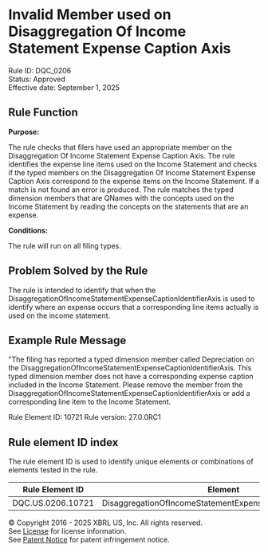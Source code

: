 # Invalid Member used on Disaggregation Of Income Statement Expense Caption Axis
Rule ID: DQC_0206  
Status: Approved  
Effective date: September 1, 2025

## Rule Function

**Purpose:** 

The rule checks that filers have used an appropriate member on the Disaggregation Of Income Statement Expense Caption Axis.  The rule identifies the expense line items used on the Income Statement and checks if the typed members on the Disaggregation Of Income Statement Expense Caption Axis correspond to the expense items on the Income Statement.  If a match is not found an error is produced. The rule matches the typed dimension members that are QNames with the concepts used on the Income Statement by reading the concepts on the statements that are an expense. 

**Conditions:**

The rule will run on all filing types. 

## Problem Solved by the Rule

The rule is intended to identify that when the DisaggregationOfIncomeStatementExpenseCaptionIdentifierAxis is used to identify where an expense occurs that a corresponding line items actually is used on the income statement. 

## Example Rule Message

"The filing has reported a typed dimension member called Depreciation on the DisaggregationOfIncomeStatementExpenseCaptionIdentifierAxis. This typed dimension member does not have a corresponding expense caption included in the Income Statement. Please remove the member from the DisaggregationOfIncomeStatementExpenseCaptionIdentifierAxis or add a corresponding line item to the Income Statement.

Rule Element ID: 10721
Rule version: 27.0.0RC1



## Rule element ID index  
The rule element ID is used to identify unique elements or combinations of elements tested in the rule.

|Rule Element ID|Element|
|--- |--- |
| DQC.US.0206.10721 |DisaggregationOfIncomeStatementExpenseCaptionIdentifierAxis|


© Copyright 2016 - 2025 XBRL US, Inc. All rights reserved.   
See [License](https://xbrl.us/dqc-license) for license information.  
See [Patent Notice](https://xbrl.us/dqc-patent) for patent infringement notice. 

